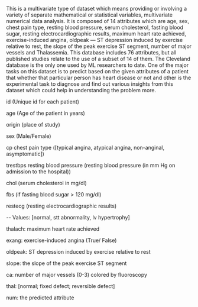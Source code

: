 
This is a multivariate type of dataset which means providing or involving a variety of separate mathematical or statistical variables, multivariate numerical data analysis. It is composed of 14 attributes which are age, sex, chest pain type, resting blood pressure, serum cholesterol, fasting blood sugar, resting electrocardiographic results, maximum heart rate achieved, exercise-induced angina, oldpeak — ST depression induced by exercise relative to rest, the slope of the peak exercise ST segment, number of major vessels and Thalassemia. This database includes 76 attributes, but all published studies relate to the use of a subset of 14 of them. The Cleveland database is the only one used by ML researchers to date. One of the major tasks on this dataset is to predict based on the given attributes of a patient that whether that particular person has heart disease or not and other is the experimental task to diagnose and find out various insights from this dataset which could help in understanding the problem more.

id (Unique id for each patient)

age (Age of the patient in years)

origin (place of study)

sex (Male/Female)

cp chest pain type ([typical angina, atypical angina, non-anginal, asymptomatic])

trestbps resting blood pressure (resting blood pressure (in mm Hg on admission to the hospital))

chol (serum cholesterol in mg/dl)

fbs (if fasting blood sugar > 120 mg/dl)

restecg (resting electrocardiographic results)

-- Values: [normal, stt abnormality, lv hypertrophy]

thalach: maximum heart rate achieved

exang: exercise-induced angina (True/ False)

oldpeak: ST depression induced by exercise relative to rest

slope: the slope of the peak exercise ST segment

ca: number of major vessels (0-3) colored by fluoroscopy

thal: [normal; fixed defect; reversible defect]

num: the predicted attribute
